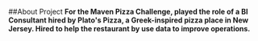 ##About Project
**For the Maven Pizza Challenge, played the role of a BI Consultant hired by Plato's Pizza, a Greek-inspired pizza place in New Jersey. Hired to help the restaurant by use data to improve operations.**
